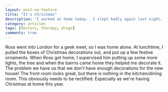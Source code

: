 ```yaml
---
layout: post-no-feature
title: "It's Christmas"
description: "I worked at home today.  I slept badly again last night, so rather than spending energy driving to work, I thought it was the best use of the energy I do have."
category: articles
tags: [doctors, therapy, drugs]
comments: true
---
```


Ross went into London for a geek meet, so I was home alone.  At lunchtime, I pulled the boxes of Christmas decorations out, and put up a few festive ornaments.  When Ross got home, I supervised him putting up some more lights, the tree and when the bairns came home they helped me decorate it.  The problem we have us that we don't have enough decorations for the new house!  The front room looks great, but there is nothing in the kitchen/dining room.  This obviously needs to be rectified.  Especially as we're having Christmas at home this year.
